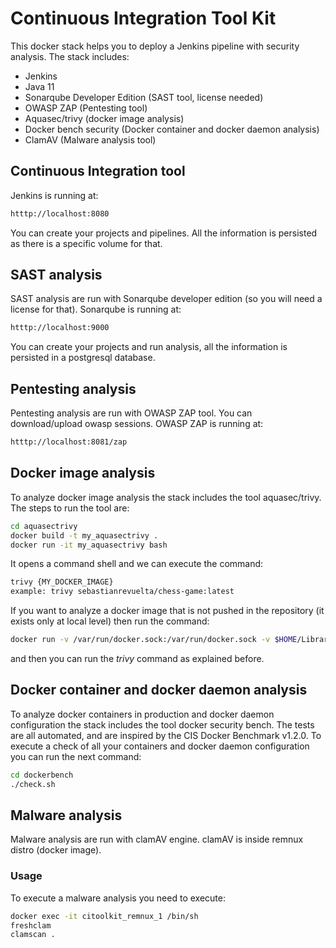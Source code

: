 # Continuous Integration Tool Kit

This docker stack helps you to deploy a Jenkins pipeline with security analysis.
The stack includes:
* Jenkins
* Java 11
* Sonarqube Developer Edition (SAST tool, license needed)
* OWASP ZAP (Pentesting tool)
* Aquasec/trivy (docker image analysis)
* Docker bench security (Docker container and docker daemon analysis)
* ClamAV (Malware analysis tool)

## Continuous Integration tool
Jenkins is running at:
```bash
htttp://localhost:8080
```
You can create your projects and pipelines. All the information is persisted as there is a specific volume for that.

## SAST analysis
SAST analysis are run with Sonarqube developer edition (so you will need a license for that).
Sonarqube is running at:
```bash
htttp://localhost:9000
```
You can create your projects and run analysis, all the information is persisted in a postgresql database.

## Pentesting analysis
Pentesting analysis are run with OWASP ZAP tool.
You can download/upload owasp sessions.
OWASP ZAP is running at:
```bash
htttp://localhost:8081/zap
```

## Docker image analysis
To analyze docker image analysis the stack includes the tool aquasec/trivy.
The steps to run the tool are:
```bash
cd aquasectrivy
docker build -t my_aquasectrivy .
docker run -it my_aquasectrivy bash
```
It opens a command shell and we can execute the command:
```bash
trivy {MY_DOCKER_IMAGE}
example: trivy sebastianrevuelta/chess-game:latest
```
If you want to analyze a docker image that is not pushed in the repository (it exists only at local level) then run the command:
```bash
docker run -v /var/run/docker.sock:/var/run/docker.sock -v $HOME/Library/Caches:/root/.cache/ -it my_aquasectrivy bash
```
and then you can run the *trivy* command as explained before.

## Docker container and docker daemon analysis
To analyze docker containers in production and docker daemon configuration the stack includes the tool docker security bench. 
The tests are all automated, and are inspired by the CIS Docker Benchmark v1.2.0.
To execute a check of all your containers and docker daemon configuration you can run the next command:
```bash
cd dockerbench
./check.sh
```

## Malware analysis
Malware analysis are run with clamAV engine. 
clamAV is inside remnux distro (docker image).

### Usage
To execute a malware analysis you need to execute:
```bash
docker exec -it citoolkit_remnux_1 /bin/sh
freshclam
clamscan .
```

